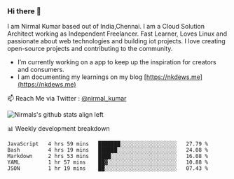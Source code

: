 ### Hi there 👋

 I am Nirmal Kumar based out of India,Chennai. I am a Cloud Solution Architect working as Independent Freelancer. Fast Learner, Loves Linux and passionate about web technologies and building iot projects. I love creating open-source projects and contributing to the community.

- I’m currently working on a app to keep up the inspiration for creators and consumers.
- I am documenting my learnings on my blog [https://nkdews.me](https://nkdews.me)

📫 Reach Me via  Twitter : [@nirmal_kumar](https://twitter.com/nirmal_kumar)

![Nirmals's github stats align left](https://github-readme-stats.vercel.app/api?username=nk-gears&show_icons=true)


📊 Weekly development breakdown

<!--START_SECTION:waka-->
```text
JavaScript   4 hrs 59 mins   ███████░░░░░░░░░░░░░░░░░░   27.79 % 
Bash         4 hrs 19 mins   ██████░░░░░░░░░░░░░░░░░░░   24.08 % 
Markdown     2 hrs 53 mins   ████░░░░░░░░░░░░░░░░░░░░░   16.08 % 
YAML         1 hr 57 mins    ██▓░░░░░░░░░░░░░░░░░░░░░░   10.88 % 
JSON         1 hr 19 mins    ██░░░░░░░░░░░░░░░░░░░░░░░   07.43 % 
```
<!--END_SECTION:waka-->


